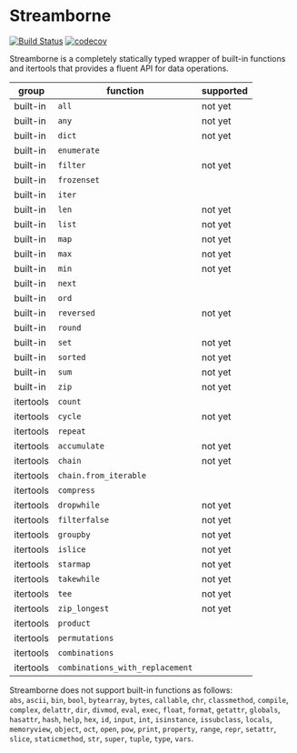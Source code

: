 # Streamborne

[![Build Status](https://travis-ci.org/kunimitaiyoh/streamborne.svg)](https://travis-ci.org/kunimitaiyoh/streamborne)
[![codecov](https://codecov.io/gh/kunimitaiyoh/streamborne/branch/master/graph/badge.svg)](https://codecov.io/gh/kunimitaiyoh/streamborne)

Streamborne is a completely statically typed wrapper of built-in functions and itertools that provides a fluent API for data operations.

| group     | function                        | supported |
|-----------|---------------------------------|-----------|
| built-in  | `all`                           | not yet   |
| built-in  | `any`                           | not yet   |
| built-in  | `dict`                          | not yet   |
| built-in  | `enumerate`                     |           |
| built-in  | `filter`                        | not yet   |
| built-in  | `frozenset`                     |           |
| built-in  | `iter`                          |           |
| built-in  | `len`                           | not yet   |
| built-in  | `list`                          | not yet   |
| built-in  | `map`                           | not yet   |
| built-in  | `max`                           | not yet   |
| built-in  | `min`                           | not yet   |
| built-in  | `next`                          |           |
| built-in  | `ord`                           |           |
| built-in  | `reversed`                      | not yet   |
| built-in  | `round`                         |           |
| built-in  | `set`                           | not yet   |
| built-in  | `sorted`                        | not yet   |
| built-in  | `sum`                           | not yet   |
| built-in  | `zip`                           | not yet   |
| itertools | `count`                         |           |
| itertools | `cycle`                         | not yet   |
| itertools | `repeat`                        |           |
| itertools | `accumulate`                    | not yet   |
| itertools | `chain`                         | not yet   |
| itertools | `chain.from_iterable`           |           |
| itertools | `compress`                      |           |
| itertools | `dropwhile`                     | not yet   |
| itertools | `filterfalse`                   | not yet   |
| itertools | `groupby`                       | not yet   |
| itertools | `islice`                        | not yet   |
| itertools | `starmap`                       | not yet   |
| itertools | `takewhile`                     | not yet   |
| itertools | `tee`                           | not yet   |
| itertools | `zip_longest`                   | not yet   |
| itertools | `product`                       |           |
| itertools | `permutations`                  |           |
| itertools | `combinations`                  |           |
| itertools | `combinations_with_replacement` |           |

Streamborne does not support built-in functions as follows:  
`abs`, `ascii`, `bin`, `bool`, `bytearray`, `bytes`, `callable`, `chr`, `classmethod`, `compile`, `complex`, `delattr`, `dir`, `divmod`, `eval`, `exec`, `float`, `format`, `getattr`, `globals`, `hasattr`, `hash`, `help`, `hex`, `id`, `input`, `int`, `isinstance`, `issubclass`, `locals`, `memoryview`, `object`, `oct`, `open`, `pow`, `print`, `property`, `range`, `repr`, `setattr`, `slice`, `staticmethod`, `str`, `super`, `tuple`, `type`, `vars`.
